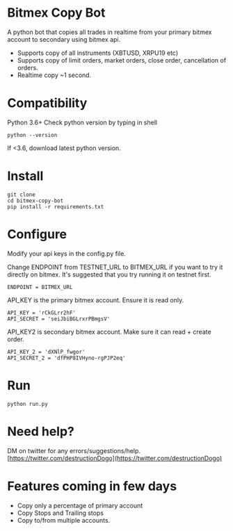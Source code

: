 # Bitmex Copy Bot

A python bot that copies all trades in realtime from your primary bitmex account to secondary using bitmex api.
- Supports copy of all instruments (XBTUSD, XRPU19 etc)
- Supports copy of limit orders, market orders, close order, cancellation of orders.
- Realtime copy ~1 second.

# Compatibility
Python 3.6+
Check python version by typing in shell

    python --version

If <3.6, download latest python version.

# Install

    git clone
    cd bitmex-copy-bot
    pip install -r requirements.txt

# Configure
Modify your api keys in the config.py file.

Change ENDPOINT from TESTNET_URL to BITMEX_URL if you want to try it directly on bitmex. It's suggested that you try running it on testnet first.

    ENDPOINT = BITMEX_URL

API_KEY is the primary bitmex account. Ensure it is read only.

    API_KEY = 'rCkGLrr2hF'
    API_SECRET = 'seiJbiBGLrxrPBmgsV'

API_KEY2 is secondary bitmex account. Make sure it can read + create order.

    API_KEY_2 = 'dXNlP_fwgor'
    API_SECRET_2 = 'dfPHP8IVHyno-rgPJP2eq'


# Run
    python run.py

# Need help?

DM on twitter for any errors/suggestions/help.
[https://twitter.com/destructionDogo](https://twitter.com/destructionDogo)

# Features coming in few days
- Copy only a percentage of primary account
- Copy Stops and Trailing stops
- Copy to/from multiple accounts.
